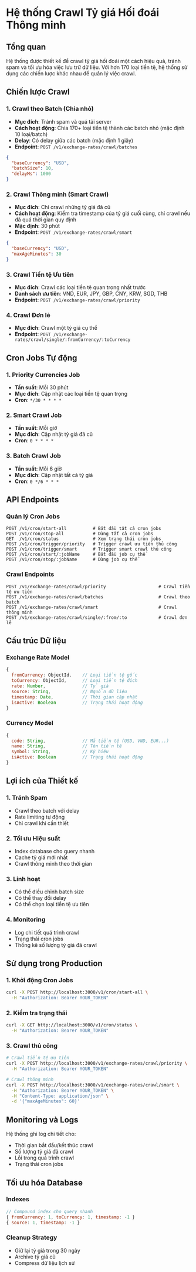 # Hệ thống Crawl Tỷ giá Hối đoái Thông minh

## Tổng quan

Hệ thống được thiết kế để crawl tỷ giá hối đoái một cách hiệu quả, tránh spam và tối ưu hóa việc lưu trữ dữ liệu. Với hơn 170 loại tiền tệ, hệ thống sử dụng các chiến lược khác nhau để quản lý việc crawl.

## Chiến lược Crawl

### 1. Crawl theo Batch (Chia nhỏ)
- **Mục đích**: Tránh spam và quá tải server
- **Cách hoạt động**: Chia 170+ loại tiền tệ thành các batch nhỏ (mặc định 10 loại/batch)
- **Delay**: Có delay giữa các batch (mặc định 1 giây)
- **Endpoint**: `POST /v1/exchange-rates/crawl/batches`

```json
{
  "baseCurrency": "USD",
  "batchSize": 10,
  "delayMs": 1000
}
```

### 2. Crawl Thông minh (Smart Crawl)
- **Mục đích**: Chỉ crawl những tỷ giá đã cũ
- **Cách hoạt động**: Kiểm tra timestamp của tỷ giá cuối cùng, chỉ crawl nếu đã quá thời gian quy định
- **Mặc định**: 30 phút
- **Endpoint**: `POST /v1/exchange-rates/crawl/smart`

```json
{
  "baseCurrency": "USD",
  "maxAgeMinutes": 30
}
```

### 3. Crawl Tiền tệ Ưu tiên
- **Mục đích**: Crawl các loại tiền tệ quan trọng nhất trước
- **Danh sách ưu tiên**: VND, EUR, JPY, GBP, CNY, KRW, SGD, THB
- **Endpoint**: `POST /v1/exchange-rates/crawl/priority`

### 4. Crawl Đơn lẻ
- **Mục đích**: Crawl một tỷ giá cụ thể
- **Endpoint**: `POST /v1/exchange-rates/crawl/single/:fromCurrency/:toCurrency`

## Cron Jobs Tự động

### 1. Priority Currencies Job
- **Tần suất**: Mỗi 30 phút
- **Mục đích**: Cập nhật các loại tiền tệ quan trọng
- **Cron**: `*/30 * * * *`

### 2. Smart Crawl Job
- **Tần suất**: Mỗi giờ
- **Mục đích**: Cập nhật tỷ giá đã cũ
- **Cron**: `0 * * * *`

### 3. Batch Crawl Job
- **Tần suất**: Mỗi 6 giờ
- **Mục đích**: Cập nhật tất cả tỷ giá
- **Cron**: `0 */6 * * *`

## API Endpoints

### Quản lý Cron Jobs
```
POST /v1/cron/start-all          # Bắt đầu tất cả cron jobs
POST /v1/cron/stop-all           # Dừng tất cả cron jobs
GET  /v1/cron/status             # Xem trạng thái cron jobs
POST /v1/cron/trigger/priority   # Trigger crawl ưu tiên thủ công
POST /v1/cron/trigger/smart      # Trigger smart crawl thủ công
POST /v1/cron/start/:jobName     # Bắt đầu job cụ thể
POST /v1/cron/stop/:jobName      # Dừng job cụ thể
```

### Crawl Endpoints
```
POST /v1/exchange-rates/crawl/priority                    # Crawl tiền tệ ưu tiên
POST /v1/exchange-rates/crawl/batches                     # Crawl theo batch
POST /v1/exchange-rates/crawl/smart                       # Crawl thông minh
POST /v1/exchange-rates/crawl/single/:from/:to            # Crawl đơn lẻ
```

## Cấu trúc Dữ liệu

### Exchange Rate Model
```javascript
{
  fromCurrency: ObjectId,    // Loại tiền tệ gốc
  toCurrency: ObjectId,      // Loại tiền tệ đích
  rate: Number,              // Tỷ giá
  source: String,            // Nguồn dữ liệu
  timestamp: Date,           // Thời gian cập nhật
  isActive: Boolean          // Trạng thái hoạt động
}
```

### Currency Model
```javascript
{
  code: String,              // Mã tiền tệ (USD, VND, EUR...)
  name: String,              // Tên tiền tệ
  symbol: String,            // Ký hiệu
  isActive: Boolean          // Trạng thái hoạt động
}
```

## Lợi ích của Thiết kế

### 1. Tránh Spam
- Crawl theo batch với delay
- Rate limiting tự động
- Chỉ crawl khi cần thiết

### 2. Tối ưu Hiệu suất
- Index database cho query nhanh
- Cache tỷ giá mới nhất
- Crawl thông minh theo thời gian

### 3. Linh hoạt
- Có thể điều chỉnh batch size
- Có thể thay đổi delay
- Có thể chọn loại tiền tệ ưu tiên

### 4. Monitoring
- Log chi tiết quá trình crawl
- Trạng thái cron jobs
- Thống kê số lượng tỷ giá đã crawl

## Sử dụng trong Production

### 1. Khởi động Cron Jobs
```bash
curl -X POST http://localhost:3000/v1/cron/start-all \
  -H "Authorization: Bearer YOUR_TOKEN"
```

### 2. Kiểm tra trạng thái
```bash
curl -X GET http://localhost:3000/v1/cron/status \
  -H "Authorization: Bearer YOUR_TOKEN"
```

### 3. Crawl thủ công
```bash
# Crawl tiền tệ ưu tiên
curl -X POST http://localhost:3000/v1/exchange-rates/crawl/priority \
  -H "Authorization: Bearer YOUR_TOKEN"

# Crawl thông minh
curl -X POST http://localhost:3000/v1/exchange-rates/crawl/smart \
  -H "Authorization: Bearer YOUR_TOKEN" \
  -H "Content-Type: application/json" \
  -d '{"maxAgeMinutes": 60}'
```

## Monitoring và Logs

Hệ thống ghi log chi tiết cho:
- Thời gian bắt đầu/kết thúc crawl
- Số lượng tỷ giá đã crawl
- Lỗi trong quá trình crawl
- Trạng thái cron jobs

## Tối ưu hóa Database

### Indexes
```javascript
// Compound index cho query nhanh
{ fromCurrency: 1, toCurrency: 1, timestamp: -1 }
{ source: 1, timestamp: -1 }
```

### Cleanup Strategy
- Giữ lại tỷ giá trong 30 ngày
- Archive tỷ giá cũ
- Compress dữ liệu lịch sử 